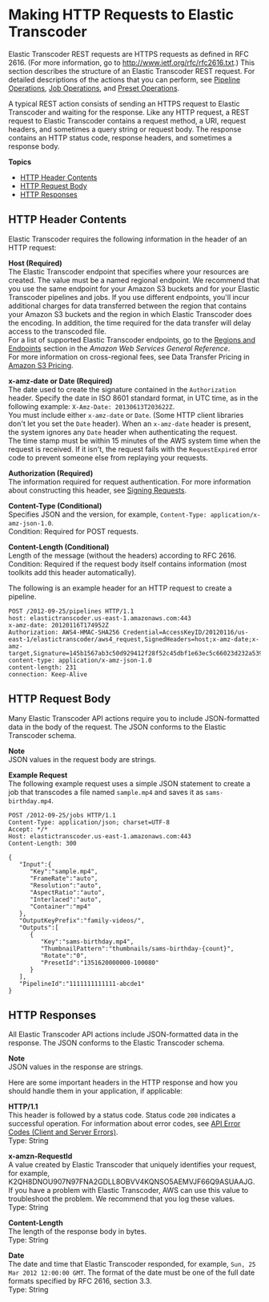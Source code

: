 # Making HTTP Requests to Elastic Transcoder<a name="making-http-requests"></a>

Elastic Transcoder REST requests are HTTPS requests as defined in RFC 2616\. \(For more information, go to [http://www\.ietf\.org/rfc/rfc2616\.txt](http://www.ietf.org/rfc/rfc2616.txt)\.\) This section describes the structure of an Elastic Transcoder REST request\. For detailed descriptions of the actions that you can perform, see [Pipeline Operations](operations-pipelines.md), [Job Operations](operations-jobs.md), and [Preset Operations](operations-presets.md)\.

A typical REST action consists of sending an HTTPS request to Elastic Transcoder and waiting for the response\. Like any HTTP request, a REST request to Elastic Transcoder contains a request method, a URI, request headers, and sometimes a query string or request body\. The response contains an HTTP status code, response headers, and sometimes a response body\.

**Topics**
+ [HTTP Header Contents](#http-request-header)
+ [HTTP Request Body](#http-request-body)
+ [HTTP Responses](#http-response-header)

## HTTP Header Contents<a name="http-request-header"></a>

Elastic Transcoder requires the following information in the header of an HTTP request:

**Host \(Required\)**  
The Elastic Transcoder endpoint that specifies where your resources are created\. The value must be a named regional endpoint\. We recommend that you use the same endpoint for your Amazon S3 buckets and for your Elastic Transcoder pipelines and jobs\. If you use different endpoints, you'll incur additional charges for data transferred between the region that contains your Amazon S3 buckets and the region in which Elastic Transcoder does the encoding\. In addition, the time required for the data transfer will delay access to the transcoded file\.  
For a list of supported Elastic Transcoder endpoints, go to the [Regions and Endpoints](http://docs.aws.amazon.com/general/latest/gr/rande.html#elastictranscoder_region) section in the *Amazon Web Services General Reference*\.  
For more information on cross\-regional fees, see Data Transfer Pricing in [Amazon S3 Pricing](http://aws.amazon.com/s3/pricing/)\.

**x\-amz\-date or Date \(Required\)**  
The date used to create the signature contained in the `Authorization` header\. Specify the date in ISO 8601 standard format, in UTC time, as in the following example: `X-Amz-Date: 20130613T203622Z`\.  
You must include either `x-amz-date` or `Date`\. \(Some HTTP client libraries don't let you set the `Date` header\)\. When an `x-amz-date` header is present, the system ignores any `Date` header when authenticating the request\.  
The time stamp must be within 15 minutes of the AWS system time when the request is received\. If it isn't, the request fails with the `RequestExpired` error code to prevent someone else from replaying your requests\. 

**Authorization \(Required\)**  
The information required for request authentication\. For more information about constructing this header, see [Signing Requests](signing-requests.md)\.

**Content\-Type \(Conditional\)**  
Specifies JSON and the version, for example, `Content-Type: application/x-amz-json-1.0`\.  
Condition: Required for POST requests\.

**Content\-Length \(Conditional\)**  
Length of the message \(without the headers\) according to RFC 2616\.  
Condition: Required if the request body itself contains information \(most toolkits add this header automatically\)\.

The following is an example header for an HTTP request to create a pipeline\.

```
POST /2012-09-25/pipelines HTTP/1.1
host: elastictranscoder.us-east-1.amazonaws.com:443
x-amz-date: 20120116T174952Z
Authorization: AWS4-HMAC-SHA256 Credential=AccessKeyID/20120116/us-east-1/elastictranscoder/aws4_request,SignedHeaders=host;x-amz-date;x-amz-target,Signature=145b1567ab3c50d929412f28f52c45dbf1e63ec5c66023d232a539a4afd11fd9
content-type: application/x-amz-json-1.0
content-length: 231
connection: Keep-Alive
```

## HTTP Request Body<a name="http-request-body"></a>

Many Elastic Transcoder API actions require you to include JSON\-formatted data in the body of the request\. The JSON conforms to the Elastic Transcoder schema\.

**Note**  
JSON values in the request body are strings\. 

**Example Request**  
The following example request uses a simple JSON statement to create a job that transcodes a file named `sample.mp4` and saves it as `sams-birthday.mp4`\.  

```
POST /2012-09-25/jobs HTTP/1.1
Content-Type: application/json; charset=UTF-8
Accept: */*
Host: elastictranscoder.us-east-1.amazonaws.com:443
Content-Length: 300
 
{
   "Input":{
      "Key":"sample.mp4",
      "FrameRate":"auto",
      "Resolution":"auto",
      "AspectRatio":"auto",
      "Interlaced":"auto",
      "Container":"mp4"
   },
   "OutputKeyPrefix":"family-videos/",
   "Outputs":[
      {
         "Key":"sams-birthday.mp4",
         "ThumbnailPattern":"thumbnails/sams-birthday-{count}",
         "Rotate":"0",
         "PresetId":"1351620000000-100080"
      }
   ],
   "PipelineId":"1111111111111-abcde1"
}
```

## HTTP Responses<a name="http-response-header"></a>

All Elastic Transcoder API actions include JSON\-formatted data in the response\. The JSON conforms to the Elastic Transcoder schema\.

**Note**  
JSON values in the response are strings\. 

Here are some important headers in the HTTP response and how you should handle them in your application, if applicable:

**HTTP/1\.1**  
This header is followed by a status code\. Status code `200` indicates a successful operation\. For information about error codes, see [API Error Codes \(Client and Server Errors\)](error-handling.md#api-error-codes)\.  
Type: String

**x\-amzn\-RequestId**  
A value created by Elastic Transcoder that uniquely identifies your request, for example, K2QH8DNOU907N97FNA2GDLL8OBVV4KQNSO5AEMVJF66Q9ASUAAJG\. If you have a problem with Elastic Transcoder, AWS can use this value to troubleshoot the problem\. We recommend that you log these values\.  
Type: String

**Content\-Length**  
The length of the response body in bytes\.  
Type: String

**Date**  
The date and time that Elastic Transcoder responded, for example, `Sun, 25 Mar 2012 12:00:00 GMT`\. The format of the date must be one of the full date formats specified by RFC 2616, section 3\.3\.   
Type: String